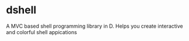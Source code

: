 dshell
======

A MVC based shell programming library in D. Helps you create interactive and colorful shell appications
